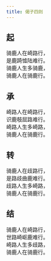 ```yaml
---
title: 偈子四则
---
```


## 起

骑鹿人在崎路行，<br>
是鹿踦憈陆难行。<br>
骑鹿人生多骑鹿，<br>
骑鹿人在骑鹿行。

## 承

崎路人在崎路行，<br>
识鹿攲屈路难行。<br>
崎路人生多崎路，<br>
骑鹿人在骑鹿行。

## 转

骑鹿人在歧路行，<br>
是路歧曲鹿难行。<br>
歧路人生多崎路，<br>
骑鹿人在骑鹿行。

## 结

骑鹿人在崎路行，<br>
世路崎岖鹿难行。<br>
崎路人生多歧路，<br>
骑鹿人在骑鹿行。